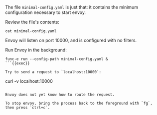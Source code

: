 
The file `minimal-config.yaml` is just that: it contains the minimum configuration necessary to start envoy.

Review the file's contents:

```
cat minimal-config.yaml
```

Envoy will listen on port 10000, and is configured with no filters.

Run Envoy in the background:

```
func-e run --config-path minimal-config.yaml &
```{{exec}}

Try to send a request to `localhost:10000`:

```
curl -v localhost:10000
```{{exec}}

Envoy does not yet know how to route the request.

To stop envoy, bring the process back to the foreground with `fg`, then press `ctrl+c`.